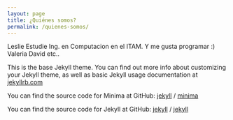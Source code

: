 ```yaml
---
layout: page
title: ¿Quiénes somos?
permalink: /quienes-somos/
---
```


Leslie
  Estudie Ing. en Computacion en el ITAM. Y me gusta programar :)
Valeria
David
etc..

This is the base Jekyll theme. You can find out more info about customizing your Jekyll theme, as well as basic Jekyll usage documentation at [jekyllrb.com](https://jekyllrb.com/)

You can find the source code for Minima at GitHub:
[jekyll][jekyll-organization] /
[minima](https://github.com/jekyll/minima)

You can find the source code for Jekyll at GitHub:
[jekyll][jekyll-organization] /
[jekyll](https://github.com/jekyll/jekyll)


[jekyll-organization]: https://github.com/jekyll

